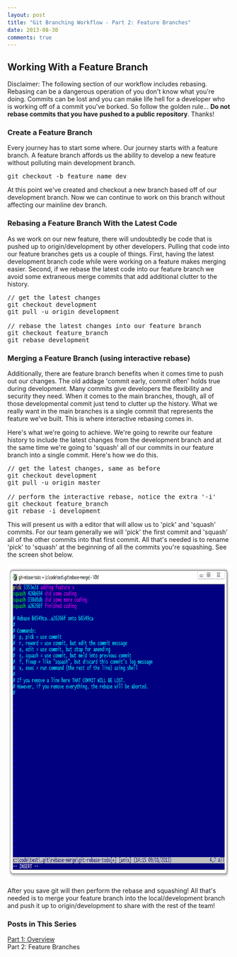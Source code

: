 ```yaml
---
layout: post
title: "Git Branching Workflow - Part 2: Feature Branches"
date: 2013-08-30
comments: true
---
```

<h2>Working With a Feature Branch</h2>
<p>Disclaimer: The following section of our workflow includes rebasing. Rebasing can be a dangerous operation of you don't know what you're doing. Commits can be lost and you can make life hell for a developer who is working off of a commit you've borked. So follow the golden rule...&nbsp;<strong>Do not rebase commits that you have pushed to a public repository</strong>. Thanks!</p>
<h3>Create a Feature Branch</h3>
<p>Every journey has to start some where. Our journey starts with a feature branch. A feature branch affords us the ability to develop a new feature without polluting main development branch.&nbsp;</p>
<pre>git checkout -b feature_name dev</pre>
<p>At this point we've created and checkout a new branch based off of our development branch. Now we can continue to work on this branch without affecting our mainline dev branch.</p>
<h3>Rebasing a Feature Branch With the Latest Code</h3>
<p>As we work on our new feature, there will undoubtedly be code that is pushed up to origin/development by other developers. Pulling that code into our feature branches gets us a couple of things. First, having the latest development branch code while were working on a feature makes merging easier. Second, if we rebase the latest code into our feature branch we avoid some extraneous merge commits that add additional clutter to the history.</p>
<pre>// get the latest changes<br />git checkout development<br />git pull -u origin development<br /><br />// rebase the latest changes into our feature branch<br />git checkout feature_branch<br />git rebase development</pre>
<h3>Merging a Feature Branch (using interactive rebase)</h3>
<p>Additionally, there are feature branch benefits when it comes time to push out our changes.&nbsp;The old addage 'commit early, commit often' holds true during development. Many commits give developers the flexibility and security they need. When it comes to the main branches, though, all of those developmental commit just tend to clutter up the history. What we really want in the main branches is a single commit that represents the feature we've built. This is where interactive rebasing comes in.&nbsp;</p>
<p>Here's what we're going to achieve. We're going to rewrite our feature history to include the latest changes from the development branch and at the same time we're going to 'squash' all of our commits in our feature branch into a single commit. Here's how we do this.</p>
<pre>// get the latest changes, same as before<br />git checkout development<br />git pull -u origin master<br /><br />// perform the interactive rebase, notice the extra '-i'<br />git checkout feature_branch<br />git rebase -i development</pre>
<p>This will present us with a editor that will allow us to 'pick' and 'squash' commits. For our team generally we will 'pick' the first commit and 'squash' all of the other commits into that first commit. All that's needed is to rename 'pick' to 'squash' at the beginning of all the commits you're squashing. See the screen shot below.&nbsp;</p>
<p><img src="/assets/images/blog/git-workflow/git-rebase.png" alt="" width="843" height="711" /></p>
<p>After you save git will then perform the rebase and squashing! All that's needed is to merge your feature branch into the local/development branch and push it up to origin/development to share with the rest of the team!</p>
<h3>Posts in This Series</h3>
<p><a href="/steve/blog/git-branching-workflow-part-1-overview">Part 1: Overview</a><br />Part 2: Feature Branches</p>